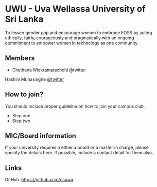 # UWU - Uva Wellassa University of Sri Lanka
To lessen gender gap and encourage women to embrace FOSS by acting ethically, fairly, courageously and pragmatically with an ongoing commitment to empower women in technology as one community.

## Members

* Chethana Wickramarachchi [@twitter](https://twitter.com)  

Hashini Munasinghe [@twitter](https://mobile.twitter.com/HashiniMunasin3) 


## How to join?

You should include proper guideline on how to join your campus club.

- Step one
- Step two

## MIC/Board information

If your university requires a either a board or a master in charge, please specify the details here. If possible, include a contact detail for them also.

## Links

GitHub :https://github.com/csuwu
